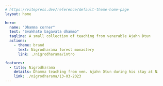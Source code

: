 ```yaml
---
# https://vitepress.dev/reference/default-theme-home-page
layout: home

hero:
  name: "Dhamma corner"
  text: "Svakhato bagavata dhammo"
  tagline: A small collection of teaching from venerable Ajahn Dtun
  actions:
    - theme: brand
      text: Nigrodharama forest monastery
      link: ./nigrodharama/intro

features:
  - title: Nigrodharama
    details: Dhamma teaching from ven. Ajahn Dtun during his stay at Nigrodharama Mar 2023
    link: ./nigrodharama/13-03-2023
---
```


